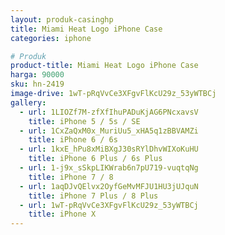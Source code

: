 ```yaml
---
layout: produk-casinghp
title: Miami Heat Logo iPhone Case
categories: iphone

# Produk
product-title: Miami Heat Logo iPhone Case
harga: 90000
sku: hn-2419
image-drive: 1wT-pRqVvCe3XFgvFlKcU29z_53yWTBCj
gallery:
  - url: 1LIOZf7M-zfXfIhuPADuKjAG6PNcxavsV
    title: iPhone 5 / 5s / SE
  - url: 1CxZaQxM0x_MuriUu5_xHA5q1zBBVAMZi
    title: iPhone 6 / 6s
  - url: 1kxE_hPu8xMiBXgJ30sRYlDhvWIXoKuHU
    title: iPhone 6 Plus / 6s Plus
  - url: 1-j9x_sSkpLIKWrab6n7pU719-vuqtqNg
    title: iPhone 7 / 8
  - url: 1aqDJvQElvx2OyfGeMvMFJU1HU3jUJquN
    title: iPhone 7 Plus / 8 Plus
  - url: 1wT-pRqVvCe3XFgvFlKcU29z_53yWTBCj
    title: iPhone X
---
```

